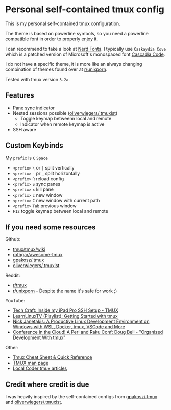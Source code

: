 # Personal self-contained tmux config

This is my personal self-contained tmux configuration.

The theme is based on powerline symbols, so you need a powerline compatible font in order to properly enjoy it.

I can recommend to take a look at [Nerd Fonts](https://www.nerdfonts.com/).
I typically use `Caskaydia Cove` which is a patched version of Microsoft's monospaced font [Cascadia Code](https://github.com/microsoft/cascadia-code).

I do not have **a** specific theme, it is more like an always changing combination of themes found over at [r/unixporn](https://www.reddit.com/r/unixporn/).

Tested with tmux version `3.2a`.
## Features

- Pane sync indicator
- Nested sessions possible ([oliverwiegers/.tmuxist](https://github.com/oliverwiegers/.tmuxist))
  - Toggle keymap betweenn local and remote
  - Indicator when remote keymap is active
- SSH aware

## Custom Keybinds

My `prefix` is `C` `Space`

- `<prefix>` `\` or `|` split vertically
- `<prefix>` `-` pr `_` split horizontally
- `<prefix>` `R` reload config
- `<prefix>` `S` sync panes
- `<prefix>` `x` kill pane
- `<prefix>` `c` new window
- `<prefix>` `C` new window with current path
- `<prefix>` `Tab` previous window
- `F12` toggle keymap between local and remote

## If you need some resources

Github:

- [tmux/tmux/wiki](https://github.com/tmux/tmux/wiki)
- [rothgar/awesome-tmux](https://github.com/rothgar/awesome-tmux)
- [gpakosz/.tmux](https://github.com/gpakosz/.tmux)
- [oliverwiegers/.tmuxist](https://github.com/oliverwiegers/.tmuxist)

Reddit:

- [r/tmux](https://www.reddit.com/r/tmux)
- [r/unixporn](https://www.reddit.com/r/unixporn) - Despite the name it's safe for work ;)

YouTube: 

- [Tech Craft: Inside my iPad Pro SSH Setup - TMUX](https://www.youtube.com/watch?v=B-1wGwvUwm8)
- [LearnLinuxTV (Playlist): Getting Started with tmux](https://www.youtube.com/playlist?list=PLT98CRl2KxKGiyV1u6wHDV8VwcQdzfuKe)
- [Nick Janetakis: A Productive Linux Development Environment on Windows with WSL, Docker, tmux, VSCode and More](https://www.youtube.com/watch?v=5gu8wWX3Ob4)
- [Conference in the Cloud! A Perl and Raku Conf: Doug Bell - "Organized Development With tmux"](https://www.youtube.com/watch?v=o7Dg1kmjhfQ)

Other:

- [Tmux Cheat Sheet & Quick Reference](https://tmuxcheatsheet.com/)
- [TMUX man page](https://man7.org/linux/man-pages/man1/tmux.1.html)
- [Local Coder tmux articles](https://localcoder.org/category/tmux)
## Credit where credit is due

I was heavily inspired by the self-contained configs from [gpakosz/.tmux](https://github.com/gpakosz/.tmux) and [oliverwiegers/.tmuxist](https://github.com/oliverwiegers/.tmuxist).
